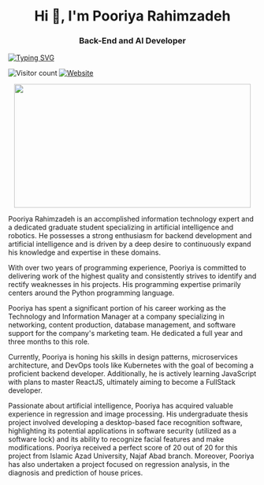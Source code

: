 <h1 align="center"> Hi 👋, I'm Pooriya Rahimzadeh </h1>

<h3 align="center"> Back-End and AI Developer </h3>

[![Typing SVG](http://readme-typing-svg.herokuapp.com?font=Fira+Code&pause=1000&color=05B300&width=435&lines=I'm+Pooriya+Rahimzadeh;%3E+Computer+Engineer;%3E+AI+Developer;%3E+Back-End+Developer)](https://git.io/typing-svg)

![Visitor count](https://komarev.com/ghpvc/?username=pooriya1998&color=green)
[![Website](https://img.shields.io/website?down_color=blue&down_message=blue&up_color=pink&up_message=my%20resume&url=https%3A%2F%2Fpooriya1998.github.io%2F)](https://pooriya1998.github.io)

<p align="center">
<img src="https://github.com/Pooriya1998/Pooriya1998/assets/98259649/a79078fe-67c5-42ae-a497-0776558abd90" width="480" height="251" frameBorder="0" class="giphy-embed" allowFullScreen></img>
</p>

<p align="left"> Pooriya Rahimzadeh is an accomplished information technology expert and a dedicated graduate student specializing in artificial intelligence and robotics. He possesses a strong enthusiasm for backend development and artificial intelligence and is driven by a deep desire to continuously expand his knowledge and expertise in these domains. </p>
<p align="left"> With over two years of programming experience, Pooriya is committed to delivering work of the highest quality and consistently strives to identify and rectify weaknesses in his projects. His programming expertise primarily centers around the Python programming language. </p>
<p align="left"> Pooriya has spent a significant portion of his career working as the Technology and Information Manager at a company specializing in networking, content production, database management, and software support for the company's marketing team. He dedicated a full year and three months to this role. </p>
<p align="left"> Currently, Pooriya is honing his skills in design patterns, microservices architecture, and DevOps tools like Kubernetes with the goal of becoming a proficient backend developer. Additionally, he is actively learning JavaScript with plans to master ReactJS, ultimately aiming to become a FullStack developer. </p>
<p align="left"> 
Passionate about artificial intelligence, Pooriya has acquired valuable experience in regression and image processing. His undergraduate thesis project involved developing a desktop-based face recognition software, highlighting its potential applications in software security (utilized as a software lock) and its ability to recognize facial features and make modifications. Pooriya received a perfect score of 20 out of 20 for this project from Islamic Azad University, Najaf Abad branch.
Moreover, Pooriya has also undertaken a project focused on regression analysis,  in the diagnosis and prediction of house prices. </p>



